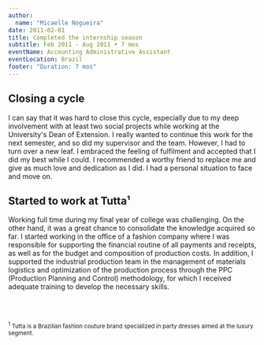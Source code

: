 ```yaml
---
author:
  name: "Micaelle Nogueira"
date: 2011-02-01
title: Completed the internship season
subtitle: Feb 2011 - Aug 2011 • 7 mos
eventName: Accounting Administrative Assistant
eventLocation: Brazil
footer: "Duration: 7 mos"
---
```


## Closing a cycle

I can say that it was hard to close this cycle, especially due to my deep involvement with at least two social projects while working at the University's Dean of Extension. I really wanted to continue this work for the next semester, and so did my supervisor and the team. However, I had to turn over a new leaf. I embraced the feeling of fulfilment and accepted that I did my best while I could. I recommended a worthy friend to replace me and give as much love and dedication as I did. I had a personal situation to face and move on.

## Started to work at Tutta¹

Working full time during my final year of college was challenging. On the other hand, it was a great chance to consolidate the knowledge acquired so far. I started working in the office of a fashion company where I was responsible for supporting the financial routine of all payments and receipts, as well as for the budget and composition of production costs. In addition, I supported the industrial production team in the management of materials logistics and optimization of the production process through the PPC (Production Planning and Control) methodology, for which I received adequate training to develop the necessary skills.

<br/>
<br/>

<small><sup>1</sup> Tutta is a Brazilian fashion couture brand specialized in party dresses aimed at the luxury segment.</small>